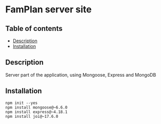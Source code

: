 # FamPlan server site

## Table of contents
* [Description](#Description)
* [Installation](#Installation)

## Description
Server part of the application, using Mongoose, Express and MongoDB

## Installation
```
npm init --yes
npm install mongoose@~6.6.0
npm install express@~4.18.1
npm install joi@~17.6.0
```